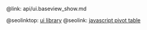 @link: api/ui.baseview_show.md

@seolinktop: [ui library](https://webix.com)
@seolink: [javascript pivot table](https://webix.com/pivot/)
